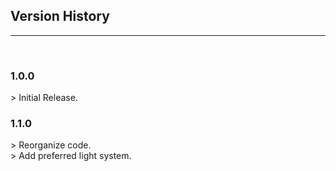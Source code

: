## Version History
----

<br>

### 1.0.0
\> Initial Release.

### 1.1.0
\> Reorganize code.<br>
\> Add preferred light system.
